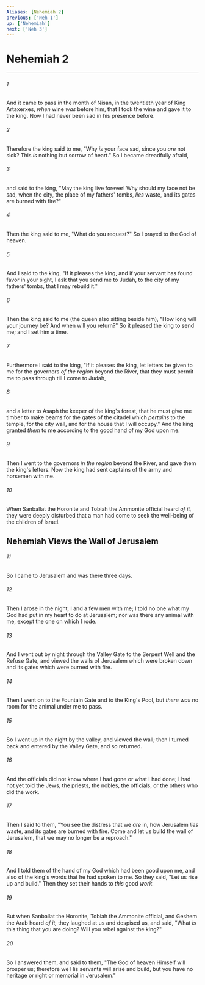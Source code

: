 ```yaml
---
Aliases: [Nehemiah 2]
previous: ['Neh 1']
up: ['Nehemiah']
next: ['Neh 3']
---
```

# Nehemiah 2

***


###### 1 
And it came to pass in the month of Nisan, in the twentieth year of King Artaxerxes, _when_ wine _was_ before him, that I took the wine and gave it to the king. Now I had never been sad in his presence before. 

###### 2 
Therefore the king said to me, "Why _is_ your face sad, since you _are_ not sick? This _is_ nothing but sorrow of heart." So I became dreadfully afraid, 

###### 3 
and said to the king, "May the king live forever! Why should my face not be sad, when the city, the place of my fathers' tombs, _lies_ waste, and its gates are burned with fire?" 

###### 4 
Then the king said to me, "What do you request?" So I prayed to the God of heaven. 

###### 5 
And I said to the king, "If it pleases the king, and if your servant has found favor in your sight, I ask that you send me to Judah, to the city of my fathers' tombs, that I may rebuild it." 

###### 6 
Then the king said to me (the queen also sitting beside him), "How long will your journey be? And when will you return?" So it pleased the king to send me; and I set him a time. 

###### 7 
Furthermore I said to the king, "If it pleases the king, let letters be given to me for the governors _of the region_ beyond the River, that they must permit me to pass through till I come to Judah, 

###### 8 
and a letter to Asaph the keeper of the king's forest, that he must give me timber to make beams for the gates of the citadel which _pertains_ to the temple, for the city wall, and for the house that I will occupy." And the king granted _them_ to me according to the good hand of my God upon me. 

###### 9 
Then I went to the governors _in the region_ beyond the River, and gave them the king's letters. Now the king had sent captains of the army and horsemen with me. 

###### 10 
When Sanballat the Horonite and Tobiah the Ammonite official heard _of it,_ they were deeply disturbed that a man had come to seek the well-being of the children of Israel.

## Nehemiah Views the Wall of Jerusalem 

###### 11 
So I came to Jerusalem and was there three days. 

###### 12 
Then I arose in the night, I and a few men with me; I told no one what my God had put in my heart to do at Jerusalem; nor was there any animal with me, except the one on which I rode. 

###### 13 
And I went out by night through the Valley Gate to the Serpent Well and the Refuse Gate, and viewed the walls of Jerusalem which were broken down and its gates which were burned with fire. 

###### 14 
Then I went on to the Fountain Gate and to the King's Pool, but _there was_ no room for the animal under me to pass. 

###### 15 
So I went up in the night by the valley, and viewed the wall; then I turned back and entered by the Valley Gate, and so returned. 

###### 16 
And the officials did not know where I had gone or what I had done; I had not yet told the Jews, the priests, the nobles, the officials, or the others who did the work. 

###### 17 
Then I said to them, "You see the distress that we _are_ in, how Jerusalem _lies_ waste, and its gates are burned with fire. Come and let us build the wall of Jerusalem, that we may no longer be a reproach." 

###### 18 
And I told them of the hand of my God which had been good upon me, and also of the king's words that he had spoken to me. So they said, "Let us rise up and build." Then they set their hands to _this_ good _work._ 

###### 19 
But when Sanballat the Horonite, Tobiah the Ammonite official, and Geshem the Arab heard _of it,_ they laughed at us and despised us, and said, "What _is_ this thing that you are doing? Will you rebel against the king?" 

###### 20 
So I answered them, and said to them, "The God of heaven Himself will prosper us; therefore we His servants will arise and build, but you have no heritage or right or memorial in Jerusalem."
